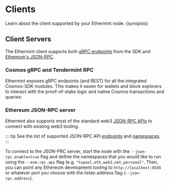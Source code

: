 <!--
order: 3
-->

# Clients

Learn about the client supported by your Ethermint node. {synopsis}

## Client Servers

The Ethermint client supports both [gRPC endpoints](https://cosmos.network/rpc) from the SDK and [Ethereum's JSON-RPC](https://eth.wiki/json-rpc/API).

### Cosmos gRPC and Tendermint RPC

Ethermint exposes gRPC endpoints (and REST) for all the integrated Cosmos-SDK modules. This makes it easier for
wallets and block explorers to interact with the proof-of-stake logic and native Cosmos transactions and queries:

### Ethereum JSON-RPC server

Ethermint also supports most of the standard web3 [JSON-RPC
APIs](./../api/JSON-RPC/running_server) to connect with existing web3 tooling.

::: tip
See the list of supported JSON-RPC API [endpoints](./../api/JSON-RPC/endpoints) and [namespaces](./../api/JSON-RPC/namespaces).
:::

To connect to the JSON-PRC server, start the node with the `--json-rpc.enable=true` flag and define the namespaces that you would like to run using the `--evm.rpc.api` flag (e.g. `"txpool,eth,web3,net,personal"`. Then, you can point any Ethereum development tooling to `http://localhost:8545` or whatever port you choose with the listen address flag (`--json-rpc.address`).

<!-- TODO: add Rosetta -->